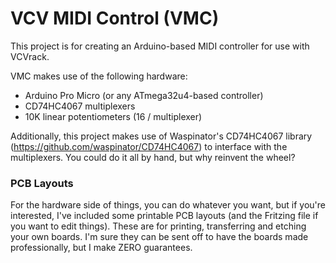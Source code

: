 # VCV MIDI Control (VMC)

This project is for creating an Arduino-based MIDI controller for use with VCVrack.

VMC makes use of the following hardware:

* Arduino Pro Micro (or any ATmega32u4-based controller)
* CD74HC4067 multiplexers
* 10K linear potentiometers (16 / multiplexer)

Additionally, this project makes use of Waspinator's CD74HC4067 library (https://github.com/waspinator/CD74HC4067) to interface with the multiplexers. You could do it all by hand, but why reinvent the wheel?

### PCB Layouts

For the hardware side of things, you can do whatever you want, but if you're interested, I've included some printable PCB layouts (and the Fritzing file if you want to edit things). These are for printing, transferring and etching your own boards. I'm sure they can be sent off to have the boards made professionally, but I make ZERO guarantees.
